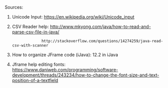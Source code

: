 Sources:

1. Unicode Input: https://en.wikipedia.org/wiki/Unicode_input

2. CSV Reader help: http://www.mkyong.com/java/how-to-read-and-parse-csv-file-in-java/

                    http://stackoverflow.com/questions/14274259/java-read-csv-with-scanner

3. How to organize JFrame code (iJava):
      12.2 in iJava

4. Jframe help editing fonts:
https://www.daniweb.com/programming/software-development/threads/243234/how-to-change-the-font-size-and-text-position-of-a-textfield
